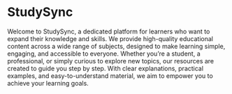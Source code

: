 # StudySync
Welcome to StudySync, a dedicated platform for learners who want to expand their knowledge and skills. We provide high-quality educational content across a wide range of subjects, designed to make learning simple, engaging, and accessible to everyone. Whether you’re a student, a professional, or simply curious to explore new topics, our resources are created to guide you step by step. With clear explanations, practical examples, and easy-to-understand material, we aim to empower you to achieve your learning goals.
